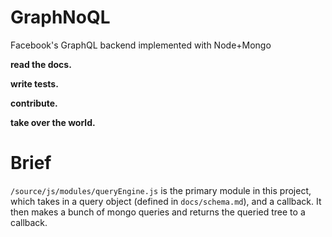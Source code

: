 # GraphNoQL
Facebook's GraphQL backend implemented with Node+Mongo

**read the docs.**

**write tests.**

**contribute.**

**take over the world.**

# Brief

`/source/js/modules/queryEngine.js` is the primary module in this project, which
takes in a query object (defined in `docs/schema.md`), and a callback. It then
 makes a bunch of mongo queries and returns the queried tree to a callback.
